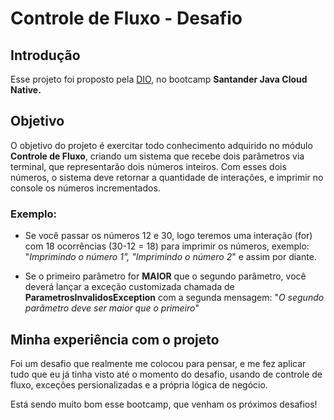 # Controle de Fluxo - Desafio

## Introdução
Esse projeto foi proposto pela [DIO](www.dio.me), no bootcamp **Santander Java Cloud Native.**


## Objetivo
O objetivo do projeto é exercitar todo conhecimento adquirido no módulo **Controle de Fluxo**, criando um sistema que recebe dois parâmetros via terminal, que representarão dois números inteiros. Com esses dois números, o sistema deve retornar a quantidade de interações, e imprimir no console os números incrementados.


### Exemplo:

- Se você passar os números 12 e 30, logo teremos uma interação (for) com 18 ocorrências (30-12 = 18) para imprimir os números, exemplo: "*Imprimindo o número 1", "Imprimindo o número 2*" e assim por diante.


- Se o primeiro parâmetro for **MAIOR** que o segundo parâmetro, você deverá lançar a exceção customizada chamada de **ParametrosInvalidosException** com a segunda mensagem: "*O segundo parâmetro deve ser maior que o primeiro*"


## Minha experiência com o projeto
Foi um desafio que realmente me colocou para pensar, e me fez aplicar tudo que eu já tinha visto até o momento do desafio, usando de controle de fluxo, exceções persionalizadas e a própria lógica de negócio.

Está sendo muito bom esse bootcamp, que venham os próximos desafios!


